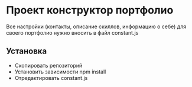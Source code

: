 # Проект конструктор портфолио

Все настройки (контакты, описание скиллов, информацию о себе) для своего портфолио нужно вносить в файл constant.js

## Установка

* Скопировать репозиторий
* Установить зависимости npm install
* Отредактировать constant.js